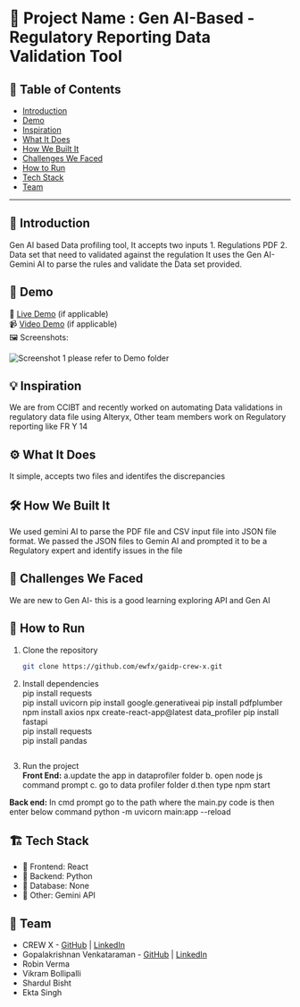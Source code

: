 # 🚀 Project Name : Gen AI-Based - Regulatory Reporting Data Validation Tool

## 📌 Table of Contents
- [Introduction](#introduction)
- [Demo](#demo)
- [Inspiration](#inspiration)
- [What It Does](#what-it-does)
- [How We Built It](#how-we-built-it)
- [Challenges We Faced](#challenges-we-faced)
- [How to Run](#how-to-run)
- [Tech Stack](#tech-stack)
- [Team](#team)

---

## 🎯 Introduction
Gen AI based Data profiling tool, It accepts two inputs 1. Regulations PDF 2. Data set that need to validated against the regulation
It uses the Gen AI- Gemini AI to parse the rules and validate the Data set provided.

## 🎥 Demo
🔗 [Live Demo](#) (if applicable)  
📹 [Video Demo](#) (if applicable)  
🖼️ Screenshots:

![Screenshot 1]([link-to-image](https://github.com/ewfx/gaidp-crew-x/tree/main/artifacts/demo))
please refer to Demo folder
## 💡 Inspiration
We are from CCIBT and recently worked on automating Data validations in regulatory data file using Alteryx, Other team members work on Regulatory reporting like FR Y 14 

## ⚙️ What It Does
It simple, accepts two files and identifes the discrepancies

## 🛠️ How We Built It
We used gemini AI to parse the PDF file and CSV input file into JSON file format. We passed the JSON files to Gemin AI and prompted it to be a Regulatory expert and identify issues in the file

## 🚧 Challenges We Faced
We are new to Gen AI- this is a good learning exploring API and Gen AI

## 🏃 How to Run
1. Clone the repository  
   ```sh
   git clone https://github.com/ewfx/gaidp-crew-x.git
   ```
2. Install dependencies  
pip install requests  
pip install uvicorn
pip install google.generativeai
pip install pdfplumber
npm install axios
npx create-react-app@latest data_profiler
pip install fastapi   
pip install requests  
pip install pandas
   ```
3. Run the project  
**Front End:**
a.update the app in dataprofiler folder 
b. open node js command prompt
c. go to data profiler folder
d.then type npm start

**Back end:**
In cmd prompt go to the path where the main.py code is then enter below command
python -m uvicorn  main:app --reload

## 🏗️ Tech Stack
- 🔹 Frontend: React  
- 🔹 Backend: Python
- 🔹 Database: None
- 🔹 Other: Gemini API

## 👥 Team
- CREW X - [GitHub](#) | [LinkedIn](#)
- Gopalakrishnan Venkataraman - [GitHub](#) | [LinkedIn](#)
- Robin Verma
- Vikram Bollipalli
- Shardul Bisht
- Ekta Singh

